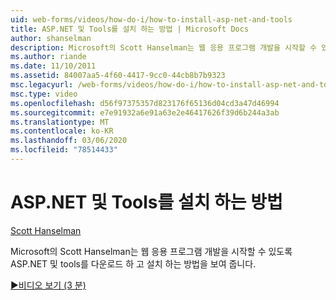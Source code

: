 ```yaml
---
uid: web-forms/videos/how-do-i/how-to-install-asp-net-and-tools
title: ASP.NET 및 Tools를 설치 하는 방법 | Microsoft Docs
author: shanselman
description: Microsoft의 Scott Hanselman는 웹 응용 프로그램 개발을 시작할 수 있도록 ASP.NET 및 tools를 다운로드 하 고 설치 하는 방법을 보여 줍니다.
ms.author: riande
ms.date: 11/10/2011
ms.assetid: 84007aa5-4f60-4417-9cc0-44cb8b7b9323
msc.legacyurl: /web-forms/videos/how-do-i/how-to-install-asp-net-and-tools
msc.type: video
ms.openlocfilehash: d56f97375357d823176f65136d04cd3a47d46994
ms.sourcegitcommit: e7e91932a6e91a63e2e46417626f39d6b244a3ab
ms.translationtype: MT
ms.contentlocale: ko-KR
ms.lasthandoff: 03/06/2020
ms.locfileid: "78514433"
---
```

# <a name="how-to-install-aspnet-and-tools"></a>ASP.NET 및 Tools를 설치 하는 방법

[Scott Hanselman](https://github.com/shanselman)

Microsoft의 Scott Hanselman는 웹 응용 프로그램 개발을 시작할 수 있도록 ASP.NET 및 tools를 다운로드 하 고 설치 하는 방법을 보여 줍니다.

[&#9654;비디오 보기 (3 분)](https://channel9.msdn.com/Blogs/ASP-NET-Site-Videos/how-to-install-asp-net-and-tools)
